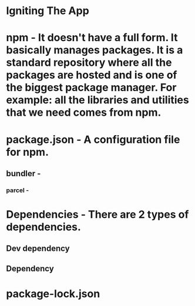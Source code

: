 # Igniting The App

# npm - It doesn't have a full form. It basically manages packages. It is a standard repository where all the packages are hosted and is one of the biggest package manager. For example: all the libraries and utilities that we need comes from npm.

# package.json - A configuration file for npm.

## bundler - 

### parcel - 

# Dependencies - There are 2 types of dependencies. 
## Dev dependency
## Dependency

# package-lock.json 
